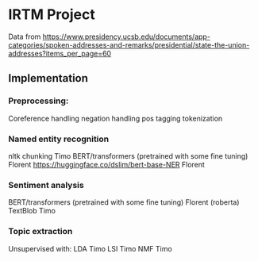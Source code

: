 # IRTM Project
Data from
https://www.presidency.ucsb.edu/documents/app-categories/spoken-addresses-and-remarks/presidential/state-the-union-addresses?items_per_page=60

## Implementation

### Preprocessing: 
Coreference handling
negation handling
pos tagging
tokenization 

### Named entity recognition
nltk chunking Timo
BERT/transformers (pretrained with some fine tuning) Florent
https://huggingface.co/dslim/bert-base-NER Florent

### Sentiment analysis
BERT/transformers (pretrained with some fine tuning) Florent
(roberta)
TextBlob Timo
### Topic extraction
Unsupervised with:
LDA Timo
LSI Timo
NMF Timo
